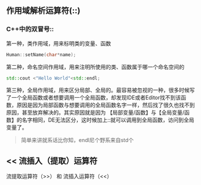 ## 作用域解析运算符(::)

### C++中的双冒号::

第一种，类作用域，用来标明类的变量、函数

```cpp
Human::setName(char*name);
```


第二种，命名空间作用域，用来注明所使用的类、函数属于哪一个命名空间的

```cpp
std::cout <"Hello World"<std::endl;
```

第三种，全局作用域，用来区分局部、全局的。最容易被忽视的一种，很多时候写了一个全局函数或者想要调用一个全局函数，却发现IDE或者Editor找不到该函数，原因是因为局部函数与想要调用的全局函数名字一样，然后找了很久也找不到原因，甚至放弃解决的。其实原因就是因为
【局部变量/函数】与【全局变量/函数】的名字相同，DE无法区分，这时候加上::就可以调用到全局函数，访问到全局变量了。

> 简单来讲就系话比你知，endl尼个野系来自std个

## << 流插入（提取）运算符
流提取运算符（>>）
和
流插入运算符（<<）